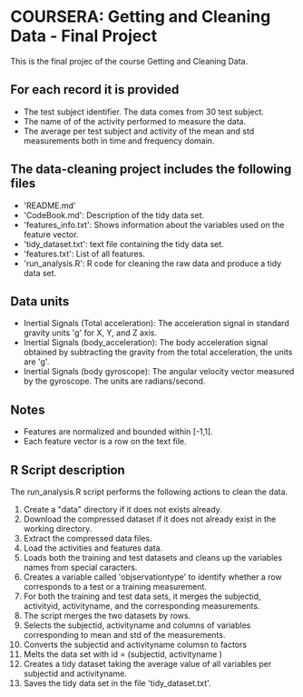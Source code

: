 # COURSERA: Getting and Cleaning Data - Final Project

This is the final projec of the course Getting and Cleaning Data.

## For each record it is provided

* The test subject identifier. The data comes from 30 test subject.
* The name of of the activity performed to measure the data.
* The average per test subject and activity of the mean and std measurements
both in time and frequency domain. 

## The data-cleaning project includes the following files

* 'README.md'
* 'CodeBook.md': Description of the tidy data set.
* 'features_info.txt': Shows information about the variables used on the feature vector.
* 'tidy_dataset.txt': text file containing the tidy data set. 
* 'features.txt': List of all features.
* 'run_analysis.R': R code for cleaning the raw data and produce a tidy data set. 


## Data units

* Inertial Signals (Total acceleration): The acceleration signal in standard gravity 
units 'g' for X, Y, and Z axis. 
* Inertial Signals (body_acceleration): The body acceleration signal obtained by subtracting the gravity from the total acceleration, the units are 'g'. 
* Inertial Signals (body gyroscope): The angular velocity vector measured by the gyroscope. The units are radians/second. 

## Notes 

* Features are normalized and bounded within [-1,1].
* Each feature vector is a row on the text file.

## R Script description
The run_analysis.R script performs the following actions to clean the data. 

1. Create a "data" directory if it does not exists already.
2. Download the compressed dataset if it does not already exist in the working directory.
3. Extract the compressed data files. 
4. Load the activities and features data.
5. Loads both the training and test datasets and cleans up the variables names from
special caracters.
6. Creates a variable called 'objservationtype' to identify whether a row corresponds 
to a test or a training measurement.
7. For both the training and test data sets, it merges the subjectid, activityid,
activityname, and the corresponding measurements.
8. The script merges the two datasets by rows.
9. Selects the subjectid, activityname and columns of variables corresponding to 
mean and std of the measurements. 
10. Converts the subjectid and activityname columsn to factors
11. Melts the data set with id = (subjectid, activityname )
12. Creates a tidy dataset taking the average value of all 
   variables per subjectid and activityname.
13. Saves the tidy data set in the file 'tidy_dataset.txt'.
